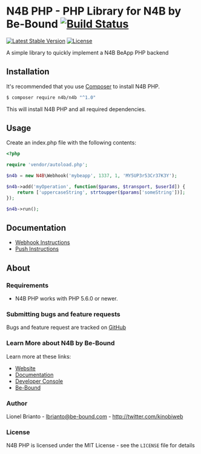 # N4B PHP - PHP Library for N4B by Be-Bound [![Build Status](https://img.shields.io/travis/kinobi/n4b/master.svg)](https://travis-ci.org/kinobi/n4b)

[![Latest Stable Version](https://img.shields.io/packagist/v/n4b/n4b.svg)](https://packagist.org/packages/n4b/n4b)
[![License](https://img.shields.io/packagist/l/n4b/n4b.svg)](https://packagist.org/packages/n4b/n4b)

A simple library to quickly implement a N4B BeApp PHP backend

## Installation

It's recommended that you use [Composer](https://getcomposer.org/) to install N4B PHP.

```bash
$ composer require n4b/n4b "^1.0"
```

This will install N4B PHP and all required dependencies.

## Usage

Create an index.php file with the following contents:

```php
<?php

require 'vendor/autoload.php';

$n4b = new N4B\Webhook('mybeapp', 1337, 1, 'MY5UP3r53Cr37K3Y');

$n4b->add('myOperation', function($params, $transport, $userId]) {
	return ['uppercaseString', strtoupper($params['someString'])];
});

$n4b->run();
```

## Documentation

- [Webhook Instructions](doc/01-webhook.md)
- [Push Instructions](doc/02-push.md)

## About

### Requirements

- N4B PHP works with PHP 5.6.0 or newer.

### Submitting bugs and feature requests

Bugs and feature request are tracked on [GitHub](https://github.com/kinobi/n4b/issues)

### Learn More about N4B by Be-Bound

Learn more at these links:

- [Website](https://n4b.io)
- [Documentation](http://doc.n4b.io)
- [Developer Console](https://dev.n4b.io)
- [Be-Bound](https://www.be-bound.com)

### Author

Lionel Brianto - <lbrianto@be-bound.com> - <http://twitter.com/kinobiweb><br />
<!--See also the list of [contributors](https://github.com/kinobi/n4b/contributors) which participated in this project.-->

### License

N4B PHP is licensed under the MIT License - see the `LICENSE` file for details